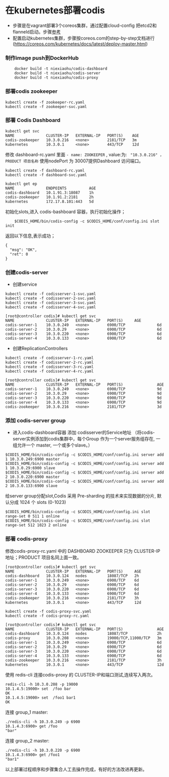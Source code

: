 # 在kubernetes部署codis

- 步骤是在vagrant部署3个coreos集群，通过配置cloud-config 把etcd2和flanneld启动。步骤[参考](https://coreos.com/os/docs/latest/booting-on-vagrant.html)
- 配置启动kubernetes集群，步骤按coreos.com的step-by-step文档进行(https://coreos.com/kubernetes/docs/latest/deploy-master.html)
	
	

### 制作image push到DockerHub
```
	docker build -t niexiaohu/codis-dashboard
	docker build -t niexiaohu/codis-server
	docker build -t niexiaohu/codis-proxy
```

### 部署codis zookeeper
    kubectl create -f zookeeper-rc.yaml
    kubectl create -f zookeeper-svc.yaml

### 部署 Codis Dashboard

```
kubectl get svc
NAME              CLUSTER-IP   EXTERNAL-IP   PORT(S)    AGE
codis-zookeeper   10.3.0.216   <none>        2181/TCP   3m
kubernetes        10.3.0.1     <none>        443/TCP    12d
```

修改 dashboard-rc.yaml 里面 ```- name: ZOOKEEPER``` , value:为: ``` "10.3.0.216" ，PRODUCT 项目名称```
使用nodePort 为 30007提供Dashboard 访问端口。

```
kubectl create -f dashboard-rc.yaml
kubectl create -f dashboard-svc.yaml	
```

```
kubectl get ep
NAME              ENDPOINTS          AGE
codis-dashboard   10.1.91.3:18087    1h
codis-zookeeper   10.1.91.2:2181     2h
kubernetes        172.17.8.101:443   5d
```
初始化slots,进入 codis-bashboard 容器，执行初始化操作；
```
	$CODIS_HOME/bin/codis-config -c $CODIS_HOME/conf/config.ini slot init
```
返回以下信息,表示成功；
```
{
  "msg": "OK",
  "ret": 0
}
```


### 创建codis-server

- 创建service
```
kubectl create -f codisserver-1-svc.yaml 
kubectl create -f codisserver-2-svc.yaml 
kubectl create -f codisserver-3-svc.yaml 
kubectl create -f codisserver-4-svc.yaml 
```
```
[root@controller codis]# kubectl get svc
NAME              CLUSTER-IP   EXTERNAL-IP   PORT(S)     AGE
codis-server-1    10.3.0.249   <none>        6900/TCP              6d
codis-server-2    10.3.0.29    <none>        6900/TCP              6d
codis-server-3    10.3.0.220   <none>        6900/TCP              6d
codis-server-4    10.3.0.133   <none>        6900/TCP              6d
```
- 创建ReplicationControllers
```
kubectl create -f codisserver-1-rc.yaml 
kubectl create -f codisserver-2-rc.yaml 
kubectl create -f codisserver-3-rc.yaml 
kubectl create -f codisserver-4-rc.yaml 
```
```
[root@controller codis]# kubectl get svc
NAME              CLUSTER-IP   EXTERNAL-IP   PORT(S)               AGE
codis-server-1    10.3.0.249   <none>        6900/TCP              9d
codis-server-2    10.3.0.29    <none>        6900/TCP              9d
codis-server-3    10.3.0.220   <none>        6900/TCP              9d
codis-server-4    10.3.0.133   <none>        6900/TCP              9d
codis-zookeeper   10.3.0.216   <none>        2181/TCP              3d
```
### 添加 codis-server group
- 进入codis-dashboard容器 添加 codisserver的Service地址 
（将codis-server实例添加到codis集群中，每个Group 作为一个server服务组存在, 一组允许一个 master, 一个或多个slave。）
```
$CODIS_HOME/bin/codis-config -c $CODIS_HOME/conf/config.ini server add 1 10.3.0.249:6900 master
$CODIS_HOME/bin/codis-config -c $CODIS_HOME/conf/config.ini server add 1 10.3.0.29:6900 slave
$CODIS_HOME/bin/codis-config -c $CODIS_HOME/conf/config.ini server add 2 10.3.0.220:6900 master
$CODIS_HOME/bin/codis-config -c $CODIS_HOME/conf/config.ini server add 2 10.3.0.133:6900 slave
```
给server group分配slot,Codis 采用 Pre-sharding 的技术来实现数据的分片, 默认分成 1024 个 slots (0-1023)
```
$CODIS_HOME/bin/codis-config -c $CODIS_HOME/conf/config.ini slot range-set 0 511 1 online
$CODIS_HOME/bin/codis-config -c $CODIS_HOME/conf/config.ini slot range-set 512 1023 2 online
```
### 部署 codis-proxy

修改codis-proxy-rc.yaml 中的 DASHBOARD  ZOOKEEPER 只为 CLUSTER-IP 地址；PRODUCT 项目名同上面一致。
```
[root@controller codis]# kubectl get svc
NAME              CLUSTER-IP   EXTERNAL-IP   PORT(S)     AGE
codis-dashboard   10.3.0.124   nodes         18087/TCP   2h
codis-server-1    10.3.0.249   <none>        6900/TCP    6d
codis-server-2    10.3.0.29    <none>        6900/TCP    6d
codis-server-3    10.3.0.220   <none>        6900/TCP    6d
codis-server-4    10.3.0.133   <none>        6900/TCP    6d
codis-zookeeper   10.3.0.216   <none>        2181/TCP    3h
kubernetes        10.3.0.1     <none>        443/TCP     12d

kubectl create -f codis-proxy-svc.yaml 
kubectl create -f codis-proxy-rc.yaml 

[root@controller codis]# kubectl get svc
NAME              CLUSTER-IP   EXTERNAL-IP   PORT(S)               AGE
codis-dashboard   10.3.0.124   nodes         18087/TCP             2h
codis-proxy       10.3.0.208   <none>        19000/TCP,11000/TCP   3m
codis-server-1    10.3.0.249   <none>        6900/TCP              6d
codis-server-2    10.3.0.29    <none>        6900/TCP              6d
codis-server-3    10.3.0.220   <none>        6900/TCP              6d
codis-server-4    10.3.0.133   <none>        6900/TCP              6d
codis-zookeeper   10.3.0.216   <none>        2181/TCP              3h
kubernetes        10.3.0.1     <none>        443/TCP               12d
```
使用 redis-cli 连接codis-proxy 的  CLUSTER-IP和端口测试,连续写入两次。
```
redis-cli -h 10.3.0.208 -p 19000
10.1.4.5:19000> set  /foo bar
OK
10.1.4.5:19000> set  /foo1 bar1
OK
```
连接 group_1 master:
```
./redis-cli -h 10.3.0.249 -p 6900 
10.1.4.3:6900> get /foo
"bar"
```
连接 group_2 master:
```
./redis-cli -h 10.3.0.220 -p 6900
10.1.4.3:6900> get /foo1
"bar1"
```
以上部署过程顺序和步骤集合人工去操作完成，有好的方法改进再更新。



